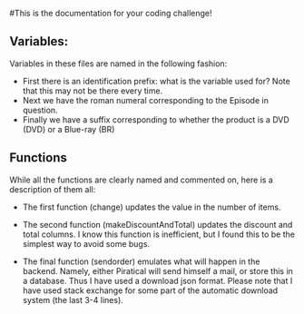 #This is the documentation for your coding challenge!

## Variables:

Variables in these files are named in the following fashion:
+ First there is an identification prefix: what is the variable used for? Note that this may
not be there every time.
+ Next we have the roman numeral corresponding to the Episode in question.
+ Finally we have a suffix corresponding to whether the product is a DVD
  (DVD) or a Blue-ray (BR)

## Functions

While all the functions are clearly named and commented on, here is a description of
them all:

+ The first function (change) updates the value in the number of items.

+ The second function (makeDiscountAndTotal) updates the discount and total columns.
I know this function is inefficient, but I found this to be the simplest way to avoid
some bugs.

+ The final function (sendorder) emulates what will happen in the backend. Namely,
either Piratical will send himself a mail, or store this in a database. Thus I have used
a download json format. Please note that I have used stack exchange for some part
of the automatic download system (the last 3-4 lines).
